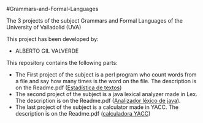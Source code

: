 #Grammars-and-Formal-Languages

The 3 projects of the subject Grammars and Formal Languages of the University of Valladolid (UVA)

This project has been developed by:

<ul>
<li>ALBERTO GIL VALVERDE</li>
</ul>

This repository contains the following parts:

<ul>
<li>The First project of the subject is a perl program who count words from a file and say how many times is the word on the file. The description is on the Readme.pdf (<a href="">Estadística de textos</a>)</li>
<li>The second project of the subject is a java lexical analyzer made in Lex. The description is on the Readme.pdf (<a href="">Analizador léxico de java</a>).</li>
<li>The last project of the subject is a calculator made in YACC. The description is on the Readme.pdf (<a href="">calculadora YACC</a>)
</ul>
